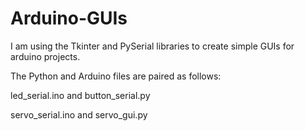 # Arduino-GUIs
I am using the Tkinter and PySerial libraries to create simple GUIs for arduino projects.


The Python and Arduino files are paired as follows: 


 led_serial.ino      and     button_serial.py
 
 servo_serial.ino    and     servo_gui.py
